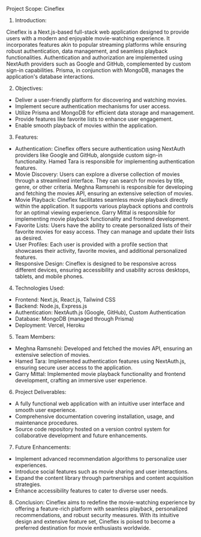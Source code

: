 Project Scope: Cineflex

1. Introduction:

Cineflex is a Next.js-based full-stack web application designed to provide users with a modern and enjoyable movie-watching experience. It incorporates features akin to popular streaming platforms while ensuring robust authentication, data management, and seamless playback functionalities. Authentication and authorization are implemented using NextAuth providers such as Google and GitHub, complemented by custom sign-in capabilities. Prisma, in conjunction with MongoDB, manages the application's database interactions.

2. Objectives:

- Deliver a user-friendly platform for discovering and watching movies.
- Implement secure authentication mechanisms for user access.
- Utilize Prisma and MongoDB for efficient data storage and management.
- Provide features like favorite lists to enhance user engagement.
- Enable smooth playback of movies within the application.

3. Features:

- Authentication: Cineflex offers secure authentication using NextAuth providers like Google and GitHub, alongside custom sign-in functionality. Hamed Tara is responsible for implementing authentication features.
- Movie Discovery: Users can explore a diverse collection of movies through a streamlined interface. They can search for movies by title, genre, or other criteria. Meghna Ramsnehi is responsible for developing and fetching the movies API, ensuring an extensive selection of movies.
- Movie Playback: Cineflex facilitates seamless movie playback directly within the application. It supports various playback options and controls for an optimal viewing experience. Garry Mittal is responsible for implementing movie playback functionality and frontend development.
- Favorite Lists: Users have the ability to create personalized lists of their favorite movies for easy access. They can manage and update their lists as desired.
- User Profiles: Each user is provided with a profile section that showcases their activity, favorite movies, and additional personalized features.
- Responsive Design: Cineflex is designed to be responsive across different devices, ensuring accessibility and usability across desktops, tablets, and mobile phones.

4. Technologies Used:

- Frontend: Next.js, React.js, Tailwind CSS
- Backend: Node.js, Express.js
- Authentication: NextAuth.js (Google, GitHub), Custom Authentication
- Database: MongoDB (managed through Prisma)
- Deployment: Vercel, Heroku

5. Team Members:

- Meghna Ramsnehi: Developed and fetched the movies API, ensuring an extensive selection of movies.
- Hamed Tara: Implemented authentication features using NextAuth.js, ensuring secure user access to the application.
- Garry Mittal: Implemented movie playback functionality and frontend development, crafting an immersive user experience.

6. Project Deliverables:

- A fully functional web application with an intuitive user interface and smooth user experience.
- Comprehensive documentation covering installation, usage, and maintenance procedures.
- Source code repository hosted on a version control system for collaborative development and future enhancements.

7. Future Enhancements:

- Implement advanced recommendation algorithms to personalize user experiences.
- Introduce social features such as movie sharing and user interactions.
- Expand the content library through partnerships and content acquisition strategies.
- Enhance accessibility features to cater to diverse user needs.

8. Conclusion:
   Cineflex aims to redefine the movie-watching experience by offering a feature-rich platform with seamless playback, personalized recommendations, and robust security measures. With its intuitive design and extensive feature set, Cineflex is poised to become a preferred destination for movie enthusiasts worldwide.
